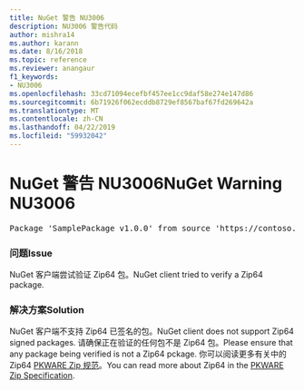 ```yaml
---
title: NuGet 警告 NU3006
description: NU3006 警告代码
author: mishra14
ms.author: karann
ms.date: 8/16/2018
ms.topic: reference
ms.reviewer: anangaur
f1_keywords:
- NU3006
ms.openlocfilehash: 33cd71094ecefbf457ee1cc9daf58e274e147d86
ms.sourcegitcommit: 6b71926f062ecddb8729ef8567baf67fd269642a
ms.translationtype: MT
ms.contentlocale: zh-CN
ms.lasthandoff: 04/22/2019
ms.locfileid: "59932042"
---
```

# <a name="nuget-warning-nu3006"></a><span data-ttu-id="e6af3-103">NuGet 警告 NU3006</span><span class="sxs-lookup"><span data-stu-id="e6af3-103">NuGet Warning NU3006</span></span>

<pre>Package 'SamplePackage v1.0.0' from source 'https://contoso.com/index.json': Signed Zip64 packages are not supported.</pre>

### <a name="issue"></a><span data-ttu-id="e6af3-104">问题</span><span class="sxs-lookup"><span data-stu-id="e6af3-104">Issue</span></span>

<span data-ttu-id="e6af3-105">NuGet 客户端尝试验证 Zip64 包。</span><span class="sxs-lookup"><span data-stu-id="e6af3-105">NuGet client tried to verify a Zip64 package.</span></span>


### <a name="solution"></a><span data-ttu-id="e6af3-106">解决方案</span><span class="sxs-lookup"><span data-stu-id="e6af3-106">Solution</span></span>

<span data-ttu-id="e6af3-107">NuGet 客户端不支持 Zip64 已签名的包。</span><span class="sxs-lookup"><span data-stu-id="e6af3-107">NuGet client does not support Zip64 signed packages.</span></span> <span data-ttu-id="e6af3-108">请确保正在验证的任何包不是 Zip64 包。</span><span class="sxs-lookup"><span data-stu-id="e6af3-108">Please ensure that any package being verified is not a Zip64 pckage.</span></span> <span data-ttu-id="e6af3-109">你可以阅读更多有关中的 Zip64 [PKWARE Zip 规范](https://pkware.cachefly.net/webdocs/casestudies/APPNOTE.TXT)。</span><span class="sxs-lookup"><span data-stu-id="e6af3-109">You can read more about Zip64 in the [PKWARE Zip Specification](https://pkware.cachefly.net/webdocs/casestudies/APPNOTE.TXT).</span></span>


